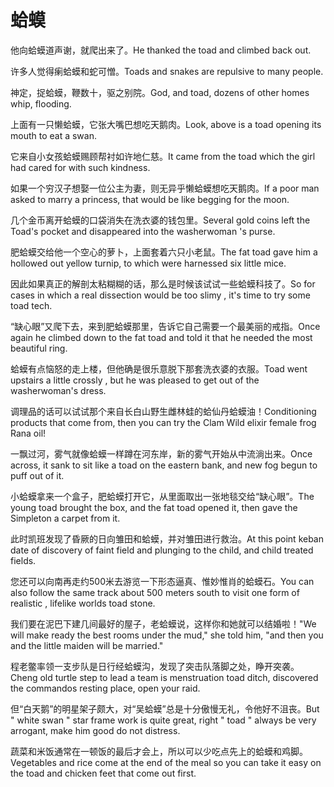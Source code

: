 # 蛤蟆

<p><span class="chinese">他向蛤蟆道声谢，就爬出来了。</span><span class="english">He thanked the toad and climbed back out.</span></p>

<p><span class="chinese">许多人觉得瘌蛤蟆和蛇可憎。</span><span class="english">Toads and snakes are repulsive to many people.</span></p>

<p><span class="chinese">神定，捉蛤蟆，鞭数十，驱之别院。</span><span class="english">God, and toad, dozens of other homes whip, flooding.</span></p>

<p><span class="chinese">上面有一只懒蛤蟆，它张大嘴巴想吃天鹅肉。</span><span class="english">Look, above is a toad opening its mouth to eat a swan.</span></p>

<p><span class="chinese">它来自小女孩蛤蟆赐顾帮衬如许地仁慈。</span><span class="english">It came from the toad which the girl had cared for with such kindness.</span></p>

<p><span class="chinese">如果一个穷汉子想娶一位公主为妻，则无异乎懒蛤蟆想吃天鹅肉。</span><span class="english">If a poor man asked to marry a princess, that would be like begging for the moon.</span></p>

<p><span class="chinese">几个金币离开蛤蟆的口袋消失在洗衣婆的钱包里。</span><span class="english">Several gold coins left the Toad's pocket and disappeared into the washerwoman 's purse.</span></p>

<p><span class="chinese">肥蛤蟆交给他一个空心的萝卜，上面套着六只小老鼠。</span><span class="english">The fat toad gave him a hollowed out yellow turnip, to which were harnessed six little mice.</span></p>

<p><span class="chinese">因此如果真正的解剖太粘糊糊的话，那么是时候该试试一些蛤蟆科技了。</span><span class="english">So for cases in which a real dissection would be too slimy , it's time to try some toad tech.</span></p>

<p><span class="chinese">“缺心眼”又爬下去，来到肥蛤蟆那里，告诉它自己需要一个最美丽的戒指。</span><span class="english">Once again he climbed down to the fat toad and told it that he needed the most beautiful ring.</span></p>

<p><span class="chinese">蛤蟆有点恼怒的走上楼，但他确是很乐意脱下那套洗衣婆的衣服。</span><span class="english">Toad went upstairs a little crossly , but he was pleased to get out of the washerwoman's dress.</span></p>

<p><span class="chinese">调理品的话可以试试那个来自长白山野生雌林蛙的蛤仙丹蛤蟆油！</span><span class="english">Conditioning products that come from, then you can try the Clam Wild elixir female frog Rana oil!</span></p>

<p><span class="chinese">一飘过河，雾气就像蛤蟆一样蹲在河东岸，新的雾气开始从中流淌出来。</span><span class="english">Once across, it sank to sit like a toad on the eastern bank, and new fog begun to puff out of it.</span></p>

<p><span class="chinese">小蛤蟆拿来一个盒子，肥蛤蟆打开它，从里面取出一张地毯交给“缺心眼”。</span><span class="english">The young toad brought the box, and the fat toad opened it, then gave the Simpleton a carpet from it.</span></p>

<p><span class="chinese">此时凯班发现了昏厥的日向雏田和蛤蟆，并对雏田进行救治。</span><span class="english">At this point keban date of discovery of faint field and plunging to the child, and child treated fields.</span></p>

<p><span class="chinese">您还可以向南再走约500米去游览一下形态逼真、惟妙惟肖的蛤蟆石。</span><span class="english">You can also follow the same track about 500 meters south to visit one form of realistic , lifelike worlds toad stone.</span></p>

<p><span class="chinese">我们要在泥巴下建几间最好的屋子，老蛤蟆说，这样你和她就可以结婚啦！</span><span class="english">"We will make ready the best rooms under the mud," she told him, "and then you and the little maiden will be married."</span></p>

<p><span class="chinese">程老鳖率领一支步队是日行经蛤蟆沟，发现了突击队落脚之处，睁开突袭。</span><span class="english">Cheng old turtle step to lead a team is menstruation toad ditch, discovered the commandos resting place, open your raid.</span></p>

<p><span class="chinese">但“白天鹅”的明星架子颇大，对“吴蛤蟆”总是十分傲慢无礼，令他好不沮丧。</span><span class="english">But " white swan " star frame work is quite great, right " toad " always be very arrogant, make him good do not distress.</span></p>

<p><span class="chinese">蔬菜和米饭通常在一顿饭的最后才会上，所以可以少吃点先上的蛤蟆和鸡脚。</span><span class="english">Vegetables and rice come at the end of the meal so you can take it easy on the toad and chicken feet that come out first.</span></p>

